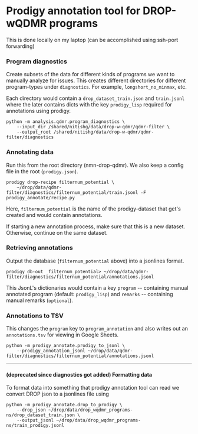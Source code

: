 # Prodigy annotation tool for DROP-wQDMR programs

This is done locally on my laptop (can be accomplished using ssh-port forwarding)

### Program diagnostics
Create subsets of the data for different kinds of programs we want to manually analyze for issues. 
This creates different directories for different program-types under `diagnostics`.
For example, `longshort_no_minmax`, etc.

Each directory would contain a `drop_dataset_train.json` and `train.jsonl` where the later contains dicts with the
key `prodigy_lisp` required for annotations using prodigy.
```
python -m analysis.qdmr.program_diagnostics \ 
    --input_dir /shared/nitishg/data/drop-w-qdmr/qdmr-filter \
    --output_root /shared/nitishg/data/drop-w-qdmr/qdmr-filter/diagnostics
```

### Annotating data
Run this from the root directory (nmn-drop-qdmr). We also keep a config file in the root (`prodigy.json`).

```
prodigy drop-recipe filternum_potential \ 
    ~/drop/data/qdmr-filter/diagnostics/filternum_potential/train.jsonl -F prodigy_annotate/recipe.py 
```

Here, `filternum_potential` is the name of the prodigy-dataset that get's created and would contain annotations.

If starting a new annotation process, make sure that this is a new dataset. Otherwise, continue on the same dataset. 

### Retrieving annotations
Output the database (`filternum_potential` above) into a jsonlines format.
```
prodigy db-out  filternum_potential> ~/drop/data/qdmr-filter/diagnostics/filternum_potential/annotations.jsonl
```

This JsonL's dictionaries would contain a key `program` -- containing manual annotated program (default: `prodigy_lisp`)
and `remarks` -- containing manual remarks (`optional`).


### Annotations to TSV
This changes the `program` key to `program_annotation` and also writes out an `annotations.tsv` for viewing in Google 
Sheets.
```
python -m prodigy_annotate.prodigy_to_jsonl \
    --prodigy_annotation_jsonl ~/drop/data/qdmr-filter/diagnostics/filternum_potential/annotations.jsonl
``` 


---
#### (deprecated since diagnostics got added) Formatting data 
To format data into something that prodigy annotation tool can read we convert DROP json to a jsonlines file using
```
python -m prodigy_annotate.drop_to_prodigy \
    --drop_json ~/drop/data/drop_wqdmr_programs-ns/drop_dataset_train.json \
    --output_jsonl ~/drop/data/drop_wqdmr_programs-ns/train_prodigy.jsonl
```